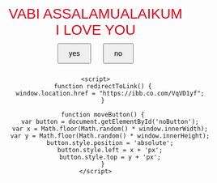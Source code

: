 <html lang="en">
<head>
    <meta charset="UTF-8">
    <meta name="viewport" content="width=device-width, initial-scale=1.0">
    <title>Ei j vabi asslamu alikum </title>
    <style>
        body {
            text-align: center;
            font-family: Arial, sans-serif;
            margin-top: 20%;
        }
        .color-change {
            font-size: 2em;
            animation: colorchange 2s infinite;
        }
        @keyframes colorchange {
            0% {color: red;}
            25% {color: blue;}
            50% {color: green;}
            75% {color: orange;}
            100% {color: purple;}
        }
        button {
            margin: 10px;
            padding: 10px 20px;
            font-size: 1em;
        }
    </style>
</head>
<body>
    <div class="color-change">VABI ASSALAMUALAIKUM</div>
    <div class="color-change">I LOVE YOU</div>
    <button onclick="redirectToLink()">yes</button>
    <button id="noButton" onclick="moveButton()">no</button>

    <script>
        function redirectToLink() {
            window.location.href = "https://ibb.co.com/VqVD1yf";
        }

        function moveButton() {
            var button = document.getElementById('noButton');
            var x = Math.floor(Math.random() * window.innerWidth);
            var y = Math.floor(Math.random() * window.innerHeight);
            button.style.position = 'absolute';
            button.style.left = x + 'px';
            button.style.top = y + 'px';
        }
    </script>
</body>
</html>
